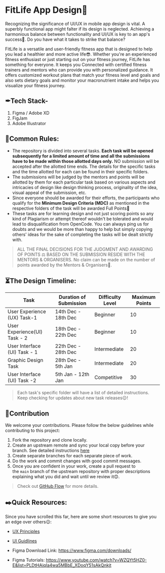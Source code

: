 # FitLife App Design💪
Recognizing the significance of UI/UX in mobile app design is vital. A superbly functional app might falter if its design is neglected. Achieving a harmonious balance between functionality and UI/UX is key to an app's success🚀. Do you have what it takes to strike that balance?

FitLife is a versatile and user-friendly fitness app that is designed to help you lead a healthier and more active life😎. Whether you're an experienced fitness enthusiast or just starting out on your fitness journey, FitLife has something for everyone. It keeps you Connected with certified fitness trainers and mentors who can provide you with personalized guidance. It offers customized workout plans that match your fitness level and goals and also sets dietary goals and monitor your macronutrient intake and helps you visualize your fitness journey.
<br/>
## ✒Tech Stack-

1. Figma / Adobe XD
2. FigJam
3. Adobe Illustrator
   

## 🧾Common Rules:

- The repository is divided into several tasks. **Each task will be opened subsequently for a limited amount of time and all the submissions have to be made within those allotted days only.** NO submission will be accepted after the allotted time ends. The details for the specific tasks and the time allotted for each can be found in their specific folders.
- The submissions will be judged by the mentors and points will be allotted by them for each particular task based on various aspects and intricacies of design like design thinking process, originality of the idea, visual appeal of the submission, etc.
- Since everyone should be awarded for their efforts, the participants who qualify for the **Minimum Design Criteria (MDC)** as mentioned in the respective folders of the task will be awarded Full Points🎉
- These tasks are for learning design and not just scoring points so any kind of Plagiarism or attempt thereof wouldn't be tolerated and would lead to disqualification from OpenCode. You can always ping us for doubts and we would be more than happy to help but simply copying others' ideas for the sake of completing the tasks will be dealt strictly with.

> ALL THE FINAL DECISIONS FOR THE JUDGMENT AND AWARDING OF POINTS ⚖️ BASED ON THE SUBMISSION RESIDE WITH THE MENTORS & ORGANISERS. No claim can be made on the number of points awarded by the Mentors & Organisers🙂.



## ⏳The Design Timeline:

| Task | Duration of Submission | Difficulty Level | Maximum Points |
| --- | --- | --- | --- |
| User Experience (UX) Task-1 | 14th Dec - 18th Dec | Beginner | 10 |
| User Experience(UI) Task - 2 | 18th Dec - 22th Dec | Beginner | 10 |
| User Interface (UI) Task - 1 | 22th Dec - 28th Dec | Intermediate | 20 |
| Graphic Design Task | 28th Dec - 5th Jan | Intermediate | 20 |
| User Interface (UI) Task -2 | 5th Jan - 12th Jan | Competitive | 30 |

> Each task's specific folder will have a list of detailed instructions. Keep checking for updates about new task releases😉!
>
> 

## **📩Contribution**

We welcome your contributions. Please follow the below guidelines while contributing to this project:

1. Fork the repository and clone locally.
2. Create an upstream remote and sync your local copy before your branch. See detailed instructions [here](https://help.github.com/articles/syncing-a-fork)
3. Create separate branches for each separate piece of work.
4. Do the work and commit changes with good commit messages.
5. Once you are confident in your work, create a pull request to the `main` branch of the upstream repository with proper descriptions explaining what you did and wait until we review it😊.

> Check out [GitHub Flow](https://guides.github.com/introduction/flow/) for more details.
> 

## **✒️Quick Resources:**
Since you have scrolled this far, here are some short resources to give you an edge over others😉:

- [UX Principles](https://lawsofux.com/)
- [UI Guidlines](https://www.youtube.com/playlist?list=PLDtHAiqIa4wa5MBbE_XDoqY51sAkQnkjt)

- Figma Download Link:
https://www.figma.com/downloads/

- Figma Tutorials:
https://www.youtube.com/watch?v=WZQYt5HZ0-E&list=PLDtHAiqIa4wa5MBbE_XDoqY51sAkQnkjt


